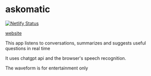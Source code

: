 # askomatic

[![Netlify Status](https://api.netlify.com/api/v1/badges/2b03f74e-f0bd-4dc3-b25f-63e24b4d7a00/deploy-status)](https://app.netlify.com/sites/askomatic/deploys)

[website](https://askomatic.netlify.com)

This app listens to conversations, summarizes and suggests useful questions in real time

It uses chatgpt api and the browser's speech recognition.

The waveform is for entertainment only
